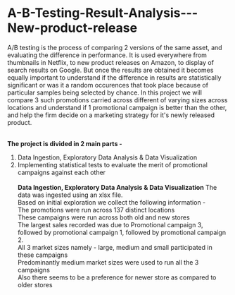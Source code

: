 # A-B-Testing-Result-Analysis---New-product-release

A/B testing is the process of comparing 2 versions of the same asset, and evaluating the difference in performance. It is used everywhere from thumbnails in Netflix, to new product releases on Amazon, to display of search results on Google. But once the results are obtained it becomes equally important to understand if the difference in results are statistically significant or was it a random occurences that took place because of particular samples being selected by chance. In this project we will compare 3 such promotions carried across different of varying sizes across locations and understand if 1 promotional campaign is better than the other, and help the firm decide on a marketing strategy for it's newly released product.<br><br>

<b>The project is divided in 2 main parts -</b><br>
1. Data Ingestion, Exploratory Data Analysis & Data Visualization
2. Implementing statistical tests to evaluate the merit of promotional campaigns against each other
<br><br>
<b>Data Ingestion, Exploratory Data Analysis & Data Visualization</b>
The data was ingested using an xlsx file.<br>
Based on initial exploration we collect the following information -<br>
The promotions were run across 137 distinct locations<br>
These campaigns were run across both old and new stores<br>
The largest sales recorded was due to Promotional campaign 3, followed by promotional campaign 1, followed by promotional campaign 2.<br>
All 3 market sizes namely - large, medium and small participated in these campaigns<br>
Predominantly medium market sizes were used to run all the 3 campaigns<br>
Also there seems to be a preference for newer store as compared to older stores<br>

